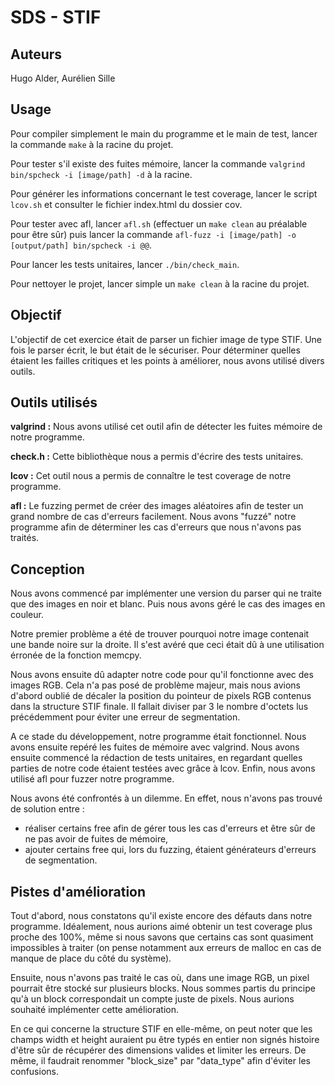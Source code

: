 # SDS - STIF

## Auteurs

Hugo Alder, Aurélien Sille

## Usage

Pour compiler simplement le main du programme et le main de test, lancer la commande `make` à la racine du projet.

Pour tester s'il existe des fuites mémoire, lancer la commande `valgrind bin/spcheck -i [image/path] -d` à la racine.

Pour générer les informations concernant le test coverage, lancer le script `lcov.sh` et consulter le fichier index.html du dossier cov.

Pour tester avec afl, lancer `afl.sh` (effectuer un `make clean` au préalable pour être sûr) puis lancer la commande `afl-fuzz -i [image/path] -o [output/path] bin/spcheck -i @@`.

Pour lancer les tests unitaires, lancer `./bin/check_main`.

Pour nettoyer le projet, lancer simple un `make clean` à la racine du projet.

## Objectif

L'objectif de cet exercice était de parser un fichier image de type STIF. Une fois le parser écrit, le but était de le sécuriser. Pour déterminer quelles étaient les failles critiques et les points à améliorer, nous avons utilisé divers outils.

## Outils utilisés

**valgrind :** Nous avons utilisé cet outil afin de détecter les fuites mémoire de notre programme.

**check.h :** Cette bibliothèque nous a permis d'écrire des tests unitaires.

**lcov :** Cet outil nous a permis de connaître le test coverage de notre programme.

**afl :** Le fuzzing permet de créer des images aléatoires afin de tester un grand nombre de cas d'erreurs facilement. Nous avons "fuzzé" notre programme afin de déterminer les cas d'erreurs que nous n'avons pas traités.

## Conception

Nous avons commencé par implémenter une version du parser qui ne traite que des images en noir et blanc. Puis nous avons géré le cas des images en couleur.

Notre premier problème a été de trouver pourquoi notre image contenait une bande noire sur la droite. Il s'est avéré que ceci était dû à une utilisation érronée de la fonction memcpy.

Nous avons ensuite dû adapter notre code pour qu'il fonctionne avec des images RGB. Cela n'a pas posé de problème majeur, mais nous avions d'abord oublié de décaler la position du pointeur de pixels RGB contenus dans la structure STIF finale. Il fallait diviser par 3 le nombre d'octets lus précédemment pour éviter une erreur de segmentation.

A ce stade du développement, notre programme était fonctionnel. Nous avons ensuite repéré les fuites de mémoire avec valgrind. Nous avons ensuite commencé la rédaction de tests unitaires, en regardant quelles parties de notre code étaient testées avec grâce à lcov. Enfin, nous avons utilisé afl pour fuzzer notre programme.

Nous avons été confrontés à un dilemme. En effet, nous n'avons pas trouvé de solution entre :
* réaliser certains free afin de gérer tous les cas d'erreurs et être sûr de ne pas avoir de fuites de mémoire,
* ajouter certains free qui, lors du fuzzing, étaient générateurs d'erreurs de segmentation. 

## Pistes d'amélioration

Tout d'abord, nous constatons qu'il existe encore des défauts dans notre programme. Idéalement, nous aurions aimé obtenir un test coverage plus proche des 100%, même si nous savons que certains cas sont quasiment impossibles à traiter (on pense notamment aux erreurs de malloc en cas de manque de place du côté du système).

Ensuite, nous n'avons pas traité le cas où, dans une image RGB, un pixel pourrait être stocké sur plusieurs blocks. Nous sommes partis du principe qu'à un block correspondait un compte juste de pixels. Nous aurions souhaité implémenter cette amélioration.

En ce qui concerne la structure STIF en elle-même, on peut noter que les champs width et height auraient pu être typés en entier non signés histoire d'être sûr de récupérer des dimensions valides et limiter les erreurs. De même, il faudrait renommer "block_size" par "data_type" afin d'éviter les confusions.
